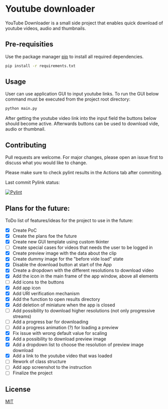 # Youtube downloader

YouTube Downloader is a small side project that enables quick download of youtube videos, audio and thumbnails.

## Pre-requisities

Use the package manager [pip](https://pip.pypa.io/en/stable/) to install all
required dependencies.

```bash
pip install -r requirements.txt
```

## Usage

User can use application GUI to input youtube links. To run the GUI below command must be executed from the project root directory:

```bash
python main.py
```

After getting the youtube video link into the input field the buttons below should become active. Afterwards buttons can be used to download vide, audio or thumbnail.

## Contributing

Pull requests are welcome. For major changes, please open an issue first
to discuss what you would like to change.

Please make sure to check pylint results in the Actions tab after commiting.

Last commit Pylink status:

[![Pylint](https://github.com/WojMam/youtube-downloader/actions/workflows/pylint.yml/badge.svg)](https://github.com/WojMam/youtube-downloader/actions/workflows/pylint.yml)

## Plans for the future:

ToDo list of features/ideas for the project to use in the future:

- [x] Create PoC
- [x] Create the plans foe the future
- [x] Create new GUI template using custom tkinter
- [ ] Create special cases for videos that needs the user to be logged in
- [x] Create preview image with the data about the clip
- [x] Create dummy image for the "before vide load" state
- [x] Disable the download button at start of the App
- [x] Create a dropdown with the different resolutions to download video
- [x] Add the icon in the main frame of the app window, above all elements
- [ ] Add icons to the buttons
- [x] Add app icon
- [x] Add URl verification mechanism
- [x] Add the function to open results directory
- [x] Add deletion of miniature when the app is closed
- [ ] Add possibility to download higher resolutions (not only progressive streams)
- [ ] Add a progress bar for downloading
- [ ] Add a progress animation (?) for loading a preview
- [x] Fix issue with wrong default value for scaling
- [x] Add a possibility to download preview image
- [x] Add a dropdown list to choose the resolution of preview image download
- [x] Add a link to the youtube video that was loaded
- [ ] Rework of class structure
- [ ] Add app screenshot to the instruction
- [ ] Finalize the project

## License

[MIT](https://choosealicense.com/licenses/mit/)
